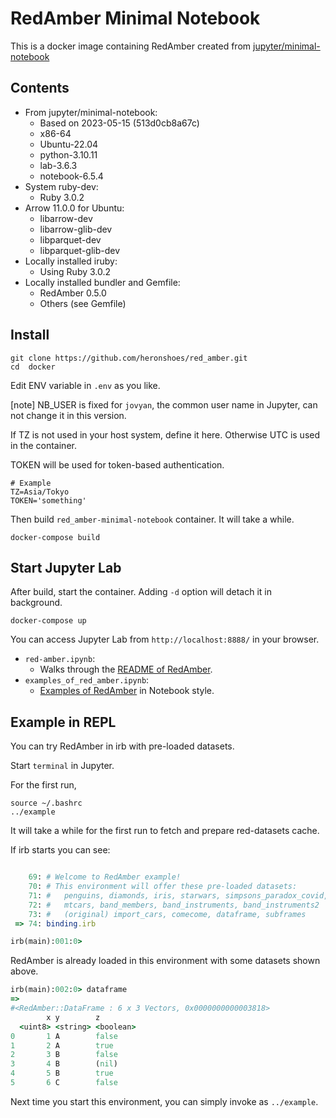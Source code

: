 # RedAmber Minimal Notebook

This is a docker image containing RedAmber created from 
[jupyter/minimal-notebook](https://jupyter-docker-stacks.readthedocs.io/en/latest/using/selecting.html#jupyter-minimal-notebook)

## Contents

- From jupyter/minimal-notebook:
  - Based on 2023-05-15 (513d0cb8a67c)
  - x86-64
  - Ubuntu-22.04
  - python-3.10.11
  - lab-3.6.3
  - notebook-6.5.4
- System ruby-dev:
  - Ruby 3.0.2
- Arrow 11.0.0 for Ubuntu:
  - libarrow-dev
  - libarrow-glib-dev
  - libparquet-dev
  - libparquet-glib-dev
- Locally installed iruby:
  - Using Ruby 3.0.2
- Locally installed bundler and Gemfile:
  - RedAmber 0.5.0
  - Others (see Gemfile)

## Install

```
git clone https://github.com/heronshoes/red_amber.git
cd  docker
```

Edit ENV variable in `.env` as you like.

[note] NB_USER is fixed for `jovyan`, the common user name in Jupyter,
can not change it in this version.

If TZ is not used in your host system, define it here.
Otherwise UTC is used in the container.

TOKEN will be used for token-based authentication.

```
# Example
TZ=Asia/Tokyo
TOKEN='something'
```

Then build `red_amber-minimal-notebook` container. It will take a while.

```
docker-compose build
```

## Start Jupyter Lab

After build, start the container. Adding `-d` option will detach it in background.

```
docker-compose up
```

You can access Jupyter Lab from `http://localhost:8888/` in your browser.

- `red-amber.ipynb`:
  - Walks through the [README of RedAmber](https://github.com/heronshoes/red_amber#readme).
- `examples_of_red_amber.ipynb`:
  - [Examples of RedAmber](https://github.com/heronshoes/red_amber/blob/main/docker/notebook/examples_of_red_amber.ipynb) in Notebook style.

## Example in REPL

You can try RedAmber in irb with pre-loaded datasets.

Start `terminal` in Jupyter.

For the first run,

```
source ~/.bashrc
../example

```

It will take a while for the first run to fetch and prepare red-datasets cache.

If irb starts you can see:

```ruby

    69: # Welcome to RedAmber example!
    70: # This environment will offer these pre-loaded datasets:
    71: #   penguins, diamonds, iris, starwars, simpsons_paradox_covid,
    72: #   mtcars, band_members, band_instruments, band_instruments2
    73: #   (original) import_cars, comecome, dataframe, subframes
 => 74: binding.irb

irb(main):001:0> 
```

RedAmber is already loaded in this environment with some datasets shown above.

```ruby
irb(main):002:0> dataframe
=> 
#<RedAmber::DataFrame : 6 x 3 Vectors, 0x0000000000003818>
        x y        z
  <uint8> <string> <boolean>
0       1 A        false
1       2 A        true
2       3 B        false
3       4 B        (nil)
4       5 B        true
5       6 C        false
```

Next time you start this environment, you can simply invoke as `../example`.
